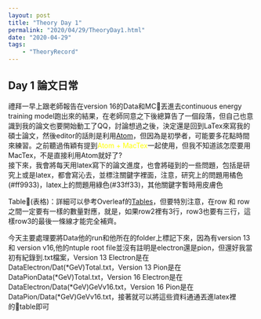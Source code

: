```yaml
---
layout: post
title: "Theory Day 1"
permalink: "2020/04/29/TheoryDay1.html"
date: "2020-04-29"
tags:
    - "TheoryRecord"
---
```

<h2>Day 1 論文日常</h2>
禮拜一早上跟老師報告在version 16的Data和MC丟進去continuous energy training model跑出來的結果，在老師同意之下後總算告了一個段落，但自己也意識到我的論文也要開始動工了QQ，討論想過之後，決定還是回到LaTex來寫我的碩士論文，然後editor的話則是利用<a href="https://atom.io" target="_blank">Atom</a>，但因為是初學者，可能要多花點時間來練習。之前聽過侑穎有提到<span style="color:#ffff00">Atom + MacTex</span>一起使用，但我不知道該怎麼要用MacTex，不是直接利用Atom就好了?
<br/>
接下來，我會將每天用latex寫下的論文進度，也會將碰到的一些問題，包括是研究上或是latex，都會寫沁去，並標注關鍵字裡面，注意，研究上的問題用<span class="TheoryPhysics">橘色(#ff9933)</span>，latex上的問題用<span class="TheoryLatex">綠色(#33ff33)</span>，其他關鍵字暫時用<span class="TheoryOther">皮膚色</span>

<span class="TheoryLatex">Table(表格)</span>：詳細可以參考Overleaf的<a href="https://www.overleaf.com/learn/latex/tables" class="TheoryLatex" target="_blank">Tables</a>，但要特別注意，在row 和 row之間一定要有一樣的數量對應，就是，如果row2裡有3行，row3也要有三行，這樣row3的最後一條線才能完全補齊。
<br/>

今天主要處理要將Data他的run和他所在的folder上標記下來，因為有version 13 和 version v16,他的ntuple root file並沒有註明是electron還是pion，但還好我當初有紀錄到.txt檔案，Version 13 Electron是在<span class="TheoryOther">DataElectron/Dat(*GeV)Total.txt</span>，Version 13 Pion是在<span class="TheoryOther">DataPionData(*GeV)Total.txt</span>，Version 16 Electron是在<span class="TheoryOther">DataElectron/Data(*GeV)GeVv16.txt</span>，Version 16 Pion是在<span class="TheoryOther">DataPion/Data(*GeV)GeVv16.txt，接著就可以將這些資料通通丟進latex裡的table即可
